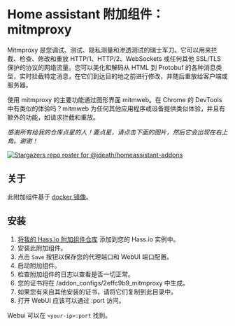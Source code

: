 # Home assistant 附加组件：mitmproxy

Mitmproxy 是您调试、测试、隐私测量和渗透测试的瑞士军刀。它可以用来拦截、检查、修改和重放 HTTP/1、HTTP/2、WebSockets 或任何其他 SSL/TLS 保护的协议的网络流量。您可以美化和解码从 HTML 到 Protobuf 的各种消息类型，实时拦截特定消息，在它们到达目的地之前进行修改，并随后重放给客户端或服务器。

使用 mitmproxy 的主要功能通过图形界面 mitmweb。在 Chrome 的 DevTools 中有类似的体验吗？mitmweb 为任何其他应用程序或设备提供类似体验，并且有额外的功能，如请求拦截和重放。

_感谢所有给我的仓库点星的人！要点星，请点击下面的图片，然后它会出现在右上角。谢谢！_

[![Stargazers repo roster for @jdeath/homeassistant-addons](https://reporoster.com/stars/jdeath/homeassistant-addons)](https://github.com/jdeath/homeassistant-addons/stargazers)

## 关于

此附加组件基于 [docker 镜像](https://github.com/mitmproxy/mitmproxy)。

## 安装

1. [将我的 Hass.io 附加组件仓库][repository] 添加到您的 Hass.io 实例中。
1. 安装此附加组件。
1. 点击 `Save` 按钮以保存您的代理端口和 WebUI 端口配置。
1. 启动附加组件。
1. 检查附加组件的日志以查看是否一切正常。
1. 您的证书将在 /addon_configs/2effc9b9_mitmproxy 中生成。
1. 如果您有来自其他安装的证书，请将它们复制到此目录中。
1. 打开 WebUI 应该可以通过 <your-ip>:port 访问。

Webui 可以在 `<your-ip>:port` 找到。

[repository]: https://github.com/jdeath/homeassistant-addons